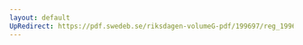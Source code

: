 ```yaml
---
layout: default
UpRedirect: https://pdf.swedeb.se/riksdagen-volumeG-pdf/199697/reg_199697/reg_199697_0346.pdf
---
```

